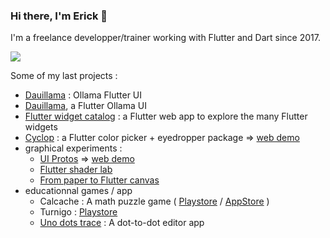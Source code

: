 ### Hi there, I'm Erick 👋

I'm a freelance developper/trainer working with Flutter and Dart since 2017.

<img  src="https://github-readme-stats.vercel.app/api?username=rxlabz&show_icons=true&count_private=true&include_all_commits=false&hide_border=true&theme=github_dark_dimmed">

Some of my last projects :  
- [Dauillama](https://github.com/rxlabz/dauillama) : Ollama Flutter UI
- <a href="https://github.com/rxlabz/dauillama" target="_blank">Dauillama</a>, a Flutter Ollama UI
- [Flutter widget catalog](https://widgets.apprendre-flutter.dev) : a Flutter web app to explore the many Flutter widgets
- [Cyclop](https://github.com/rxlabz/cyclop) : a Flutter color picker + eyedropper package => [web demo](https://rxlabz.github.io/cyclop/)
- graphical experiments :
  - [UI Protos](https://github.com/rxlabz/flutter_ui_protos) => [web demo](http://rxlabz.github.io/flutter_ui_protos/thermo_ui/#/)
  - [Flutter shader lab](https://github.com/rxlabz/flutter_shaders_gallery)
  - [From paper to Flutter canvas](https://dev.to/rx_labz/generative-animations-with-dart-and-flutter-m14)
- educationnal games / app 
  - Calcache : A math puzzle game ( [Playstore](https://play.google.com/store/apps/details?id=bz.rxla.calcache) / [AppStore](https://apps.apple.com/fr/app/calcache-opérations-mêlées/id1529890772) )
  - Turnigo : [Playstore](https://play.google.com/store/apps/details?id=bz.rxla.turnii&hl=fr)
  - [Uno dots trace](https://github.com/rxlabz/uno-dots-trace) : A dot-to-dot editor app 

<!--
**rxlabz/rxlabz** is a ✨ _special_ ✨ repository because its `README.md` (this file) appears on your GitHub profile.

Here are some ideas to get you started:

- 🔭 I’m currently working on ...
- 🌱 I’m currently learning ...
- 👯 I’m looking to collaborate on ...
- 🤔 I’m looking for help with ...
- 💬 Ask me about ...
- 📫 How to reach me: ...
- 😄 Pronouns: ...
- ⚡ Fun fact: ...
-->
